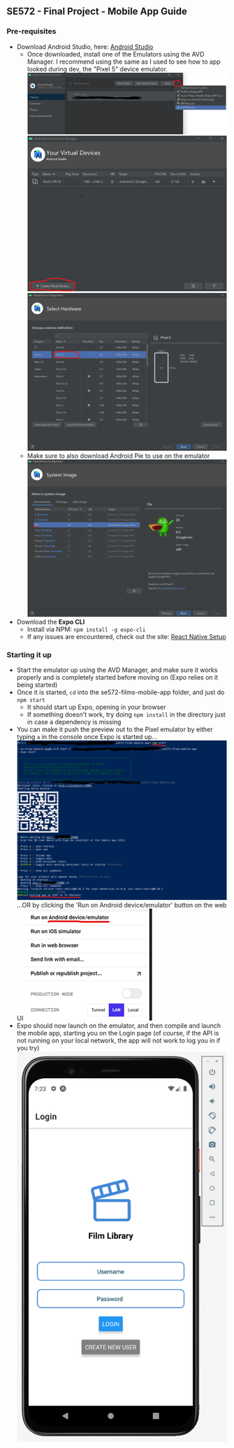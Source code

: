 ## SE572 - Final Project - Mobile App Guide

### Pre-requisites
- Download Android Studio, here: [Android Studio](https://developer.android.com/studio)
  - Once downloaded, install one of the Emulators using the AVD Manager. I recommend using the same as I used to see how to app looked during dev, the "Pixel 5" device emulator.
    ![Step_1](imgs/step_1.png)
    ![Step_2](imgs/step_2.png)
    ![Step_3](imgs/step_3.png)
  - Make sure to also download Android Pie to use on the emulator
    ![Step_4](img/../imgs/step_6.png)
    <br>
- Download the **Expo CLI**
  - Install via NPM: `npm install -g expo-cli`
  - If any issues are encountered, check out the site: [React Native Setup](https://reactnative.dev/docs/environment-setup)


### Starting it up
- Start the emulator up using the AVD Manager, and make sure it works properly and is completely started before moving on (Expo relies on it being started)
- Once it is started, `cd` into the se572-films-mobile-app folder, and just do `npm start`
  - It should start up Expo, opening in your browser
  - If something doesn't work, try doing `npm install` in the directory just in case a dependency is missing
- You can make it push the preview out to the Pixel emulator by either typing `a` in the console once Expo is started up...
  ![Step_5](imgs/step_4.png)
    ...OR by clicking the 'Run on Android device/emulator' button on the web UI
  ![Step_5.5](imgs/step_4.5.png)
- Expo should now launch on the emulator, and then compile and launch the mobile app, starting you on the Login page (of course, if the API is not running on your local network, the app will not work to log you in if you try)
    ![Step_6](imgs/step_5.png)
